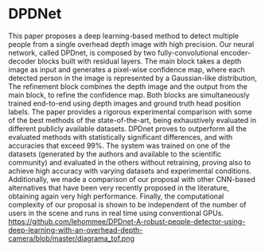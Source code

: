 # DPDNet
This paper proposes a deep learning-based method to detect multiple people from a single overhead depth image with high precision. Our neural network, called DPDnet, is composed by two fully-convolutional encoder-decoder blocks built with residual layers. The main block takes a depth image as input and generates a pixel-wise confidence map, where each detected person in the image is represented by a Gaussian-like distribution, The refinement block combines the depth image and the output from the main block, to refine the confidence map. Both blocks are simultaneously trained end-to-end using depth images and ground truth head position labels. The paper provides a rigorous experimental comparison with some of the best methods of the state-of-the-art, being exhaustively evaluated in different publicly available datasets. DPDnet proves to outperform all the evaluated methods with statistically significant differences, and with accuracies that exceed 99%. The system was trained on one of the datasets (generated by the authors and available to the scientific community) and evaluated in the others without retraining, proving also to achieve high accuracy with varying datasets and experimental conditions. Additionally, we made a comparison of our proposal with other CNN-based alternatives that have been very recently proposed in the literature, obtaining again very high performance. Finally, the computational complexity of our proposal is shown to be independent of the number of users in the scene and runs in real time using conventional GPUs.
https://github.com/lehommee/DPDnet-A-robust-people-detector-using-deep-learning-with-an-overhead-depth-camera/blob/master/diagrama_tof.png
